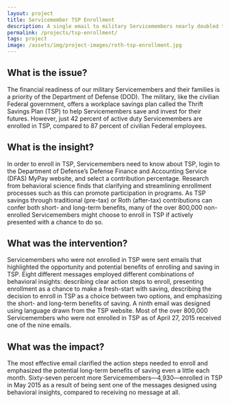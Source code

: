 ```yaml
---
layout: project
title: Servicemember TSP Enrollment
description: A single email to military Servicemembers nearly doubled the rate of enrollment for a savings plan.
permalink: /projects/tsp-enrollment/
tags: project
image: /assets/img/project-images/roth-tsp-enrollment.jpg
---
```

## What is the issue?

The financial readiness of our military Servicemembers and their families is a priority of the Department of Defense (DOD). The military, like the civilian Federal government, offers a workplace savings plan called the Thrift Savings Plan (TSP) to help Servicemembers save and invest for their futures. However, just 42 percent of active duty Servicemembers are enrolled in TSP, compared to 87 percent of civilian Federal employees.

## What is the insight?

In order to enroll in TSP, Servicemembers need to know about TSP, login to the Department of Defense’s Defense Finance and Accounting Service (DFAS) MyPay website, and select a contribution percentage. Research from behavioral science finds that clarifying and streamlining enrollment processes such as this can promote participation in programs. As TSP savings through traditional (pre-tax) or Roth (after-tax) contributions can confer both short- and long-term benefits, many of the over 800,000 non-enrolled Servicemembers might choose to enroll in TSP if actively presented with a chance to do so.

## What was the intervention?

Servicemembers who were not enrolled in TSP were sent emails that highlighted the opportunity and potential benefits of enrolling and saving in TSP. Eight different messages employed different combinations of behavioral insights: describing clear action steps to enroll, presenting enrollment as a chance to make a fresh-start with saving, describing the decision to enroll in TSP as a choice between two options, and emphasizing the short- and long-term benefits of saving. A ninth email was designed using language drawn from the TSP website. Most of the over 800,000 Servicemembers who were not enrolled in TSP as of April 27, 2015 received one of the nine emails.

## What was the impact?

The most effective email clarified the action steps needed to enroll and emphasized the potential long-term benefits of saving even a little each month. Sixty-seven percent more Servicemembers—4,930—enrolled in TSP in May 2015 as a result of being sent one of the messages designed using behavioral insights, compared to receiving no message at all.
